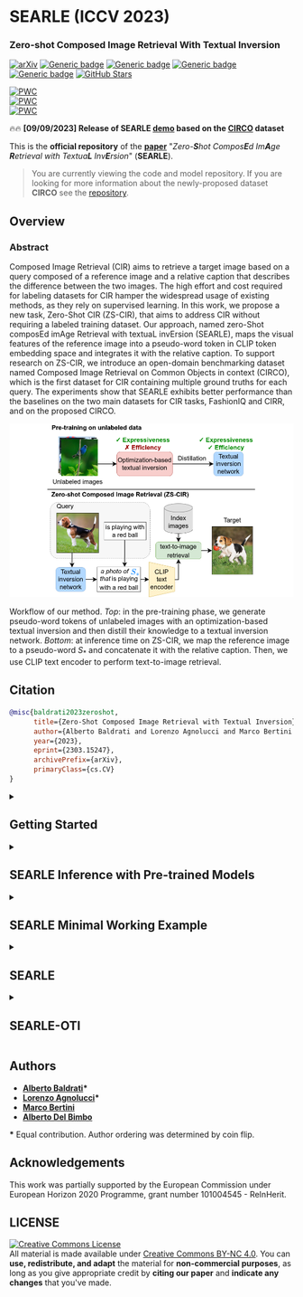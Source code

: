 # SEARLE (ICCV 2023)

### Zero-shot Composed Image Retrieval With Textual Inversion

[![arXiv](https://img.shields.io/badge/arXiv-Paper-<COLOR>.svg)](https://arxiv.org/abs/2303.15247)
[![Generic badge](https://img.shields.io/badge/Demo-Link-blue.svg)](https://circo.micc.unifi.it/demo)
[![Generic badge](https://img.shields.io/badge/Video-YouTube-red.svg)](https://www.youtube.com/watch?v=qxpNb9qxDQI)
[![Generic badge](https://img.shields.io/badge/Slides-Link-orange.svg)](/assets/Slides.pptx)
[![Generic badge](https://img.shields.io/badge/Poster-Link-purple.svg)](/assets/Poster.pdf)
[![GitHub Stars](https://img.shields.io/github/stars/miccunifi/SEARLE?style=social)](https://github.com/miccunifi/SEARLE)

[![PWC](https://img.shields.io/endpoint.svg?url=https://paperswithcode.com/badge/zero-shot-composed-image-retrieval-with/zero-shot-composed-image-retrieval-zs-cir-on)](https://paperswithcode.com/sota/zero-shot-composed-image-retrieval-zs-cir-on?p=zero-shot-composed-image-retrieval-with)\
[![PWC](https://img.shields.io/endpoint.svg?url=https://paperswithcode.com/badge/zero-shot-composed-image-retrieval-with/zero-shot-composed-image-retrieval-zs-cir-on-1)](https://paperswithcode.com/sota/zero-shot-composed-image-retrieval-zs-cir-on-1?p=zero-shot-composed-image-retrieval-with)\
[![PWC](https://img.shields.io/endpoint.svg?url=https://paperswithcode.com/badge/zero-shot-composed-image-retrieval-with/zero-shot-composed-image-retrieval-zs-cir-on-2)](https://paperswithcode.com/sota/zero-shot-composed-image-retrieval-zs-cir-on-2?p=zero-shot-composed-image-retrieval-with)


🔥🔥 **[09/09/2023] Release of SEARLE [demo](https://circo.micc.unifi.it/demo) based on the [CIRCO](https://github.com/miccunifi/CIRCO) dataset**

This is the **official repository** of the [**paper**](https://arxiv.org/abs/2303.15247) "*Zero-**S**hot Compos**E**d
Im**A**ge **R**etrieval with Textua**L** Inv**E**rsion*" (**SEARLE**).

> You are currently viewing the code and model repository. If you are looking for more information about the
> newly-proposed dataset **CIRCO** see the [repository](https://github.com/miccunifi/CIRCO).

## Overview

### Abstract

Composed Image Retrieval (CIR) aims to retrieve a target image based on a query composed of a reference image and a
relative caption that describes the difference between the two images. The high effort and cost required for labeling
datasets for CIR hamper the widespread usage of existing methods, as they rely on supervised learning. In this work, we
propose a new task, Zero-Shot CIR (ZS-CIR), that aims to address CIR without requiring a labeled training dataset. Our
approach, named zero-Shot composEd imAge Retrieval with textuaL invErsion (SEARLE), maps the visual features of the
reference image into a pseudo-word token in CLIP token embedding space and integrates it with the relative caption. To
support research on ZS-CIR, we introduce an open-domain benchmarking dataset named Composed Image Retrieval on Common
Objects in context (CIRCO), which is the first dataset for CIR containing multiple ground truths for each query. The
experiments show that SEARLE exhibits better performance than the baselines on the two main datasets for CIR tasks,
FashionIQ and CIRR, and on the proposed CIRCO.

![](assets/intro.png "Workflow of the method")

Workflow of our method. *Top*: in the pre-training phase, we generate pseudo-word tokens of unlabeled images with an
optimization-based textual inversion and then distill their knowledge to a textual inversion network. *Bottom*: at
inference time on ZS-CIR, we map the reference image to a pseudo-word $S_*$ and concatenate it with the relative
caption. Then, we use CLIP text encoder to perform text-to-image retrieval.

## Citation

```bibtex
@misc{baldrati2023zeroshot,
      title={Zero-Shot Composed Image Retrieval with Textual Inversion}, 
      author={Alberto Baldrati and Lorenzo Agnolucci and Marco Bertini and Alberto Del Bimbo},
      year={2023},
      eprint={2303.15247},
      archivePrefix={arXiv},
      primaryClass={cs.CV}
}
```

<details>
<summary><h2>Getting Started</h2></summary>

We recommend using the [**Anaconda**](https://www.anaconda.com/) package manager to avoid dependency/reproducibility
problems.
For Linux systems, you can find a conda installation
guide [here](https://docs.conda.io/projects/conda/en/latest/user-guide/install/linux.html).

### Installation

1. Clone the repository

```sh
git clone https://github.com/miccunifi/SEARLE
```

2. Install Python dependencies

```sh
conda create -n searle -y python=3.8
conda activate searle
conda install -y -c pytorch pytorch=1.11.0 torchvision=0.12.0
pip install comet-ml==3.33.6 transformers==4.24.0 tqdm pandas==1.4.2
pip install git+https://github.com/openai/CLIP.git
```

### Data Preparation

#### FashionIQ

Download the FashionIQ dataset following the instructions in
the [**official repository**](https://github.com/XiaoxiaoGuo/fashion-iq).

After downloading the dataset, ensure that the folder structure matches the following:

```
├── FashionIQ
│   ├── captions
|   |   ├── cap.dress.[train | val | test].json
|   |   ├── cap.toptee.[train | val | test].json
|   |   ├── cap.shirt.[train | val | test].json

│   ├── image_splits
|   |   ├── split.dress.[train | val | test].json
|   |   ├── split.toptee.[train | val | test].json
|   |   ├── split.shirt.[train | val | test].json

│   ├── images
|   |   ├── [B00006M009.jpg | B00006M00B.jpg | B00006M6IH.jpg | ...]
```

#### CIRR

Download the CIRR dataset following the instructions in the [**official repository**](https://github.com/Cuberick-Orion/CIRR).

After downloading the dataset, ensure that the folder structure matches the following:

```
├── CIRR
│   ├── train
|   |   ├── [0 | 1 | 2 | ...]
|   |   |   ├── [train-10108-0-img0.png | train-10108-0-img1.png | ...]

│   ├── dev
|   |   ├── [dev-0-0-img0.png | dev-0-0-img1.png | ...]

│   ├── test1
|   |   ├── [test1-0-0-img0.png | test1-0-0-img1.png | ...]

│   ├── cirr
|   |   ├── captions
|   |   |   ├── cap.rc2.[train | val | test1].json
|   |   ├── image_splits
|   |   |   ├── split.rc2.[train | val | test1].json
```

#### CIRCO

Download the CIRCO dataset following the instructions in the [**official repository**](https://github.com/miccunifi/CIRCO).

After downloading the dataset, ensure that the folder structure matches the following:

```
├── CIRCO
│   ├── annotations
|   |   ├── [val | test].json

│   ├── COCO2017_unlabeled
|   |   ├── annotations
|   |   |   ├──  image_info_unlabeled2017.json
|   |   ├── unlabeled2017
|   |   |   ├── [000000243611.jpg | 000000535009.jpg | ...]
```

#### ImageNet

Download ImageNet1K (ILSVRC2012) test set following the instructions in
the [**official site**](https://image-net.org/index.php).

After downloading the dataset, ensure that the folder structure matches the following:

```
├── ImageNet1K
│   ├── test
|   |   ├── [ILSVRC2012_test_[00000001 | ... | 00100000].JPEG]
```
</details>

<details>
<summary><h2>SEARLE Inference with Pre-trained Models</h2></summary>

### Validation

To compute the metrics on the validation set of FashionIQ, CIRR or CIRCO using the SEARLE pre-trained models, simply run
the following command:

```sh
python src/validate.py --eval-type [searle | searle-xl] --dataset <str> --dataset-path <str>
```

```
    --eval-type <str>               if 'searle', uses the pre-trained SEARLE model to predict the pseudo tokens;
                                    if 'searle-xl', uses the pre-trained SEARLE-XL model to predict the pseudo tokens, 
                                    options: ['searle', 'searle-xl']           
    --dataset <str>                 Dataset to use, options: ['fashioniq', 'cirr', 'circo']
    --dataset-path <str>            Path to the dataset root folder
     
    --preprocess-type <str>         Preprocessing type, options: ['clip', 'targetpad'] (default=targetpad)
```
Since we release the pre-trained models via torch.hub, the models will be automatically downloaded when running the inference script.

The metrics will be printed on the screen.

### Test

To generate the predictions file for uploading on the [CIRR Evaluation Server](https://cirr.cecs.anu.edu.au/) or
the [CIRCO Evaluation Server](https://circo.micc.unifi.it/) using the SEARLE pre-trained models,
please execute the following command:

```sh
python src/generate_test_submission.py --submission-name <str>  --eval-type [searle | searle-xl] --dataset <str> --dataset-path <str>
```

```
    --submission-name <str>         Name of the submission file
    --eval-type <str>               if 'searle', uses the pre-trained SEARLE model to predict the pseudo tokens;
                                    if 'searle-xl', uses the pre-trained SEARLE-XL model to predict the pseudo tokens, 
                                    options: ['searle', 'searle-xl']           
    --dataset <str>                 Dataset to use, options: ['cirr', 'circo']
    --dataset-path <str>            Path to the dataset root folder
    
    --preprocess-type <str>         Preprocessing type, options: ['clip', 'targetpad'] (default=targetpad)
```
Since we release the pre-trained models via torch.hub, the models will be automatically downloaded when running the inference script.

The predictions file will be saved in the `data/test_submissions/{dataset}/` folder.
</details>

<details>
<summary><h2>SEARLE Minimal Working Example</h2></summary>

```python
import torch
import clip
from PIL import Image

# set device
device = "cuda" if torch.cuda.is_available() else "cpu"

image_path = "path to image to invert"  # TODO change with your image path
clip_model_name = "ViT-B/32"  # use ViT-L/14 for SEARLE-XL

# load SEARLE model and custom text encoding function
searle, encode_with_pseudo_tokens = torch.hub.load(repo_or_dir='miccunifi/SEARLE', source='github', model='searle',
                                                   backbone=clip_model_name)
searle.to(device)

# load CLIP model and preprocessing function
clip_model, preprocess = clip.load(clip_model_name)

# NOTE: the preprocessing function used to train SEARLE is different from the standard CLIP preprocessing function. Here,
# we use the standard one for simplicity, but if you want to reproduce the results of the paper you should use the one
# provided in the SEARLE repository (named targetpad)

# preprocess image and extract image features
image = preprocess(Image.open(image_path)).unsqueeze(0).to(device)
image_features = clip_model.encode_image(image).float()

# use SEARLE to predict the pseudo tokens
extimated_tokens = searle(image_features.to(device))

# define a prompt (you can use any prompt you want as long as it contains the $ token)
prompt = "a photo of $"  # The $ is a special token that will be replaced with the pseudo tokens

# encode the prompt with the pseudo tokens
tokenized_prompt = clip.tokenize([prompt]).to(device)
text_features = encode_with_pseudo_tokens(clip_model, tokenized_prompt, extimated_tokens)

# compute similarity
similarity = (100.0 * torch.cosine_similarity(image_features, text_features))
print(f"similarity: {similarity.item():.2f}%")
```
</details>

<details>
<summary><h2>SEARLE</h2></summary>

This section provides instructions for reproducing the results of the SEARLE method.
It covers the steps to train the textual inversion network and perform inference using the trained model.

### 0. GPT phrases generation

To perform both the optimization-based textual inversion and the training of the textual inversion network phi, we need to generate
a set of phrases for each concept in the dictionary. The concepts are taken from
the [Open Images V7 dataset](https://storage.googleapis.com/openimages/web/index.html).

Run the following command to generate the phrases:

```sh
python src/gpt_phrases_generation.py
```

```
    --exp-name <int>                Name of the experiment (default="GPTNeo27B")
    --gpt-model <str>               GPT model to use (default="EleutherAI/gpt-neo-2.7B")
    --max-length <int>              Maximum length of the generated phrases (default=35)
    --num-return-sequences <int>    Number of generated phrases for each concept (default=256)
    --temperature <float>           Temperature of the sampling (default=0.5)
    --no-repeat-ngram-size <int>    Size of the n-gram to avoid repetitions (default=2)
    --resume-experiment<store true> Resume the experiment if it exists (default=false)
```

Since the phrase generation process can be time-consuming, you can download the pre-generated phrases used in our
experiments [**here**](https://github.com/miccunifi/SEARLE/releases/download/weights/GPTNeo27B.zip). After downloading, unzip the file in the `data/GPT_phrases` folder so that the
folder structure matches the following: `data/GPT_phrases/GPTNeo27B/concept_to_phrases.pkl`

### 1. Image concepts association

We associate to each image a set of textual concepts taken from
the [Open Images V7 dataset](https://storage.googleapis.com/openimages/web/index.html).

Run the following command to associate concepts with the images:

```sh
python src/image_concepts_association.py --clip-model-name <str> --dataset imagenet --dataset-path <str> --split test
```

```
    --clip-model-name <str>        CLIP model to use, e.g 'ViT-B/32', 'ViT-L/14'
    --dataset-path <str>           Path to the ImageNet root folder
    --batch-size <int>             Batch size (default=32)
    --num-workers <int>            Number of workers (default=8)
    --preprocess-type <str>        Preprocessing type, options: ['clip', 'targetpad'] (default=targetpad)
```

The associations will be saved in a CSV file located in the `data/similar_concept/imagenet/test` folder.

### 2. Optimization-based Textual Inversion (OTI)

Perform the Optimization-based Textual Inversion on the ImageNet test set.

Run the following command to perform OTI:

```sh
python src/oti_inversion.py --exp-name <str> --clip-model-name <str> --dataset imagenet --dataset-path <str> --split test  
```

```
    --exp-name <str>                Name of the OTI experiment
    --clip-model-name <str>         CLIP model to use, e.g 'ViT-B/32', 'ViT-L/14'
    --dataset-path <str>            Path to the ImageNet root folder
    --gpt-exp-name <str>            Name of the GPT generation phrases experiment (should be the same as --exp-name in step 0)
                                    (default=GPTNeo27B)
    --learning-rate <float>         Learning rate (default=2e-2)
    --weight-decay <float>          Weight decay (default=0.01)
    --batch-size <int>              Batch size (default=32)
    --preprocess-type <str>         Preprocessing type, options: ['clip', 'targetpad'] (default=targetpad)
    --top-k <int>                   Number of concepts associated to each image (default=15)
    --oti-steps <int>               Number of steps for OTI (default=350)
    --lambda_gpt <float>            Weight of the GPT loss (default=0.5)
    --lambda_cos <float>            Weight of the cosine loss (default=1)
    --ema-decay <float>             Decay for the exponential moving average (default=0.99)
    --save-frequency <int>          Saving frequency expressed in batches (default=10)
    --resume-experiment<store true> Resume the experiment if it exists (default=false)
    --seed <int>                    Seed for the random number generator (default=42)
```

The OTI pre-inverted-tokens will be saved in the `data/oti_pseudo_tokens/imagenet/test/{exp_name}` folder.

### 3. Textual Inversion Network Training

Finally, train the Textual Inversion Network by distilling the knowledge from the OTI pre-inverted-tokens.

It is recommended to have a properly initialized Comet.ml account to have better logging of the metrics
(nevertheless, all the metrics will also be logged on a csv file).

To train the Textual Inversion Network, run the following command:

```sh
python src/train_phi.py --exp-name <str> --clip-model-name <str> --imagenet-dataset-path <str> --cirr-dataset-path <str> --oti-exp-name <str> --save-training 
```

```
    --exp-name <str>                Name of the experiment
    --clip-model-name <str>         CLIP model to use, e.g 'ViT-B/32', 'ViT-L/14'
    --imagenet-dataset-path <str>   Path to the ImageNet dataset root folder
    --cirr-dataset-path <str>       Path to the CIRR dataset root folder
    --oti-exp-name <str>            Name of the ImageNet OTI tokens experiment (should be the same as --exp-name in step 2)
    --gpt-exp-name <str>            Name of the GPT generation phrases experiment (should be the same as --exp-name in step 0)
                                    (default=GPTNeo27B)
    --preprocess-type <str>         Preprocessing type, options: ['clip', 'targetpad'] (default=targetpad)
    --phi-dropout <float>           Dropout for the Textual Inversion Network (default=0.5)
    --batch-size <int>              Phi training batch size (default=256)
    --num-workers <int>             Number of workers (default=10)
    --learning-rate <float>         Learning rate (default=1e-4)
    --weight-decay <float>          Weight decay (default=0.01)
    --num-epochs <int>              Number of epochs (default=100)
    --lambda-distil <float>         Weight of the distillation loss (default=1)
    --lambda-gpt <float>            Weight of the GPT loss (default=0.75)
    --temperature <float>           Temperature for the distillation loss (default=0.25)
    --validation-frequency <int>    Validation frequency expressed in epochs (default=1)
    --save-frequency <int>          Saving frequency expressed in epochs (default=5)
    --save-training <store_true>    Whether save the model checkpoints or not
    --top-k-concepts <int>          Number of concepts associated to each image (default=150)
    --api-key <str>                 API key for Comet (default=None)
    --workspace <str>               Workspace for Comet (default=None)
    --seed <int>                    Seed for the random number generator (default=42)
```

The Textual Inversion Network checkpoints will be saved in the `data/phi_models/{exp_name}` folder.

### 4a. Val Set Evaluation

To evaluate the Textual Inversion Network on the validation sets, run the following command:

```sh
python src/validate.py --exp-name <str> --eval-type phi --dataset <str> --dataset-path <str> --phi-checkpoint-name <str>
```

```
    --exp-name <str>                Name of the experiment (should be the same as --exp-name in step 3)
    --dataset <str>                 Dataset to use, options: ['fashioniq', 'cirr', 'circo']
    --dataset-path <str>            Path to the dataset root folder
    --phi-checkpoint-name <str>     Name of the Textual Inversion Network checkpoint, e.g. 'phi_20.pt'   
    --preprocess-type <str>         Preprocessing type, options: ['clip', 'targetpad'] (default=targetpad)
```

The metrics will be printed on the screen.

### 4b. Test Set Evaluation

To generate the predictions file to be uploaded on the [CIRR Evaluation Server](https://cirr.cecs.anu.edu.au/) or on the
[CIRCO Evaluation Server](https://circo.micc.unifi.it/) run the following command:

```sh
python src/generate_test_submission.py --submission-name <str> --exp-name <str> --eval-type phi --dataset <str> --dataset-path <str> --phi-checkpoint-name <str> 
```

```
    --submission-name <str>         Name of the submission file
    --exp-name <str>                Name of the experiment (should be the same as --exp-name in step 3)
    --dataset <str>                 Dataset to use, options: ['cirr', 'circo']
    --dataset-path <str>            Path to the dataset root folder
    --phi-checkpoint-name <str>     Name of the Textual Inversion Network checkpoint, e.g. 'phi_20.pt'   
    --preprocess-type <str>         Preprocessing type, options: ['clip', 'targetpad'] (default=targetpad)
```

The predictions file will be saved in the `data/test_submissions/{dataset}/` folder.
</details>

<details>
<summary><h2>SEARLE-OTI</h2></summary>

This section provides instructions on reproducing the SEARLE-OTI experiments, which involve performing
Optimization-based Textual Inversion (OTI) directly on the benchmark datasets.

### 0. GPT phrases generation

Please refer to [step 0](https://github.com/miccunifi/SEARLE#0-gpt-phrases-generation) of the SEARLE section for the instructions on how to generate the GPT phrases.

### 1. Image concepts association

We associate to each image a set of textual concepts taken from
the [Open Images V7 dataset](https://storage.googleapis.com/openimages/web/index.html)

Run the following command to associate concepts with the images:

```sh
python src/image_concepts_association.py --clip-model-name <str> --dataset <str> --dataset-path <str> --split <str> --dataset-mode relative
```

```
    --clip-model-name <str>         CLIP model to use, e.g 'ViT-B/32', 'ViT-L/14'
    --dataset <str>                 Dataset to use, options: ['fashioniq', 'cirr', 'circo']
    --dataset-path <str>            Path to the dataset root folder
    --split <str>                   Dataset split to use, options: ['val', 'test']
    --batch-size <int>              Batch size (default=32)
    --num-workers <int>             Number of workers (default=8)
    --preprocess-type               Preprocessing type, options: ['clip', 'targetpad'] (default=targetpad)
```

The associations will be saved in a CSV file located in the `data/similar_concept/{dataset}/{split}` folder.

### 2. Optimization-based Textual Inversion (OTI)

Perform Optimization-based Textual Inversion on the benchmark datasets.

Run the following command to perform OTI:

```sh
python src/oti_inversion.py --exp-name <str> --clip-model-name <str> --dataset <str> --dataset-path <str> --split <str>   
```

```
    --exp-name <str>                Name of the OTI experiment
    --clip-model-name <str>         CLIP model to use, e.g 'ViT-B/32', 'ViT-L/14'
    --dataset <str>                 Dataset to use, options: ['fashioniq', 'cirr', 'circo']
    --dataset-path <str>            Path to the dataset root folder
    --split <str>                   Dataset split to use, options: in ['val', 'test']
    --gpt-exp-name <str>            Name of the GPT generation phrases experiment (should be the same as --exp-name in step 0)
                                    (default=GPTNeo27B)
    --learning-rate <float>         Learning rate (default=2e-2)
    --weight-decay <float>          Weight decay (default=0.01)
    --batch-size <int>              Batch size (default=32)
    --preprocess-type <str>         Preprocessing type, options: ['clip', 'targetpad'] (default=targetpad)
    --top-k <int>                   Number of concepts associated to each image (default=15)
    --oti-steps <int>               Number of steps for OTI (default=350)
    --lambda_gpt <float>            Weight of the GPT loss (default=0.5)
    --lambda_cos <float>            Weight of the cosine loss (default=1)
    --ema-decay <float>             Decay for the exponential moving average (default=0.99)
    --save-frequency <int>          Saving frequency expressed in batches (default=10)
    --resume-experiment<store true> Resume the experiment if it exists (default=false)
    --seed <int>                    Seed for the random number generator (default=42)
```

The OTI pre-inverted-tokens will be saved in the `data/oti_pseudo_tokens/{dataset}/{split}/{exp_name}` folder.

### 3a. Validation Set Evaluation (split=val)

To evaluate the performance of the OTI pre-inverted tokens on the validation set, run the following command:

```sh
python src/validate.py --exp-name <str> --eval-type oti --dataset <str> --dataset-path <str> 
```

```
    --exp-name <str>                Name of the experiment (should be the same as --exp-name in step 2)
    --dataset <str>                 Dataset to use, options: ['fashioniq', 'cirr', 'circo']
    --dataset-path <str>            Path to the dataset root folder
    --preprocess-type <str>         Preprocessing type, options: ['clip', 'targetpad'] (default=targetpad)
```

The metrics will be printed on the screen.

### 3b. Test Set Evaluation (split=test)

To generate the predictions file for uploading on the [CIRR Evaluation Server](https://cirr.cecs.anu.edu.au/) or
the [CIRCO Evaluation Server](https://circo.micc.unifi.it/) using the OTI inverted tokens,
please execute the following command:

```sh
python src/generate_test_submission.py --submission-name <str> --exp-name <str> --eval-type oti --dataset <str> --dataset-path <str>
```

```
    --submission-name <str>         Name of the submission file
    --exp-name <str>                Name of the experiment (should be the same as --exp-name of step 2
    --dataset <str>                 Dataset to use, options: ['cirr', 'circo']
    --dataset-path <str>            Path to the dataset root folder
    --preprocess-type <str>         Preprocessing type, options: ['clip', 'targetpad'] (default=targetpad)
```

The predictions file will be saved in the `data/test_submissions/{dataset}/` folder.
</details>

## Authors

* [**Alberto Baldrati**](https://scholar.google.com/citations?hl=en&user=I1jaZecAAAAJ)**\***
* [**Lorenzo Agnolucci**](https://scholar.google.com/citations?user=hsCt4ZAAAAAJ&hl=en)**\***
* [**Marco Bertini**](https://scholar.google.com/citations?user=SBm9ZpYAAAAJ&hl=en)
* [**Alberto Del Bimbo**](https://scholar.google.com/citations?user=bf2ZrFcAAAAJ&hl=en)

**\*** Equal contribution. Author ordering was determined by coin flip.

## Acknowledgements

This work was partially supported by the European Commission under European Horizon 2020 Programme, grant number
101004545 - ReInHerit.

## LICENSE
<a rel="license" href="http://creativecommons.org/licenses/by-nc/4.0/"><img alt="Creative Commons License" style="border-width:0" src="https://i.creativecommons.org/l/by-nc/4.0/88x31.png" /></a><br />All material is made available under [Creative Commons BY-NC 4.0](https://creativecommons.org/licenses/by-nc/4.0/). You can **use, redistribute, and adapt** the material for **non-commercial purposes**, as long as you give appropriate credit by **citing our paper** and **indicate any changes** that you've made.
